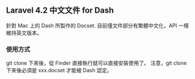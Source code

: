 ## Laravel 4.2 中文文件 for Dash
針對 Mac 上的 Dash 所製作的 Docset. 目前僅文件部分有繁體中文化，API 一樣維持英文版本。

### 使用方式

git clone 下來後，從 Finder 直接執行就可以直接安裝使用了。
注意，git clone 下來後必須是 xxx.docset 才能被 Dash 認定。
